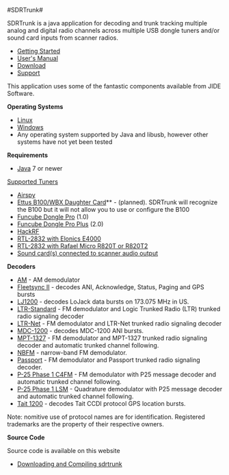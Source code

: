 #SDRTrunk#

SDRTrunk is a java application for decoding and trunk tracking multiple analog 
and digital radio channels across multiple USB dongle tuners and/or sound card 
inputs from scanner radios.

* [Getting Started](GettingStarted)
* [User's Manual](UserManual)
* [Download](https://github.com/DSheirer/sdrtrunk/releases)
* [Support](https://groups.google.com/forum/#!forum/sdrtrunk)

This application uses some of the fantastic components available from JIDE Software.

**Operating Systems**

* [Linux](SetupLinux)
* [Windows](SetupWindows)
* Any operating system supported by Java and libusb, however other systems have not yet been tested 

**Requirements**

* [Java](http://www.oracle.com/technetwork/java/javase/downloads/index-jsp-138363.html) 7 or newer

[Supported Tuners](Tuner)

  * [Airspy](Airspy)
  * [Ettus B100/WBX Daughter Card](B100)** - (planned).  SDRTrunk will recognize the B100 but it will not allow you to use or configure the B100
  * [Funcube Dongle Pro](FuncubeDonglePro) (1.0)
  * [Funcube Dongle Pro Plus](FuncubeDongleProPlus) (2.0)
  * [HackRF](HackRF)
  * [RTL-2832 with Elonics E4000](E4000)
  * [RTL-2832 with Rafael Micro R820T or R820T2](R820T)
  * [Sound card(s) connected to scanner audio output](SoundCard) 

**Decoders**

  * [AM](AM) - AM demodulator
  * [Fleetsync II](Fleetsync2) - decodes ANI, Acknowledge, Status, Paging and GPS bursts
  * [LJ1200](LoJack) - decodes LoJack data bursts on 173.075 MHz in US.
  * [LTR-Standard](LTR) - FM demodulator and Logic Trunked Radio (LTR) trunked radio signaling decoder
  * [LTR-Net](LTRNet) - FM demodulator and LTR-Net trunked radio signaling decoder
  * [MDC-1200](MDC1200) - decodes MDC-1200 ANI bursts.
  * [MPT-1327](MPT1327) - FM demodulator and MPT-1327 trunked radio signaling decoder and automatic trunked channel following.
  * [NBFM](NBFM) - narrow-band FM demodulator.
  * [Passport](Passport) - FM demodulator and Passport trunked radio signaling decoder.
  * [P-25 Phase 1 C4FM](APCO25) - FM demodulator with P25 message decoder and automatic trunked channel following.
  * [P-25 Phase 1 LSM](APCO25) - Quadrature demodulator with P25 message decoder and automatic trunked channel following.
  * [Tait 1200](Tait1200) - decodes Tait CCDI protocol GPS location bursts.

Note: nomitive use of protocol names are for identification. Registered trademarks are the property of their respective owners.

**Source Code**

Source code is available on this website

* [Downloading and Compiling sdrtrunk](Building) 